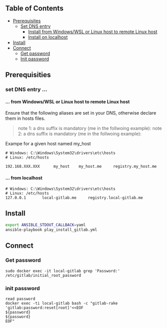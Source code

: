 ## Table of Contents
- [Prerequisites](#prerequisities)
  - [Set DNS entry](#set-dns-entry)
    - [Install from Windows/WSL or Linux host to remote Linux host](#install-from-windowswsl-or-linux-host-to-remote-linux-host)
    - [Install on localhost](#install-on-localhost)
- [Install](#install)
- [Connect](#connect)
  - [Get password](#get-password)
  - [Init password](#init-password)

## Prerequisities

### set DNS entry ...
#### ... from Windows/WSL or Linux host to remote Linux host

Ensure that the following aliases are set in your DNS, otherwise declare them in hosts files.
  > note 1: a dns suffix is mandatory (me in the follwoing example):
  > note 2: a dns suffix is mandatory (me in the follwoing example):

Exampe for a given host named my_host
```
# Windows: C:\Windows\System32\drivers\etc\hosts
# Linux: /etc/hosts

192.168.XXX.XXX      my_host    my_host.me     registry.my_host.me
```

#### ... from  localhost


```
# Windows: C:\Windows\System32\drivers\etc\hosts
# Linux: /etc/hosts
127.0.0.1       local-gitlab.me     registry.local-gitlab.me
```

## Install

```bash
export ANSIBLE_STDOUT_CALLBACK=yaml
ansible-playbook play_install_gitlab.yml
```


## Connect
### Get password
```
sudo docker exec -it local-gitlab grep 'Password:' /etc/gitlab/initial_root_password
```

### init password
```
read password
docker exec -ti local-gitlab bash -c "gitlab-rake 'gitlab:password:reset[root]'<<EOF
${password}
${password}
EOF"
```